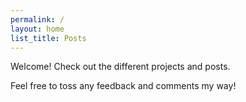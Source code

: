 ```yaml
---
permalink: /
layout: home
list_title: Posts
---
```


Welcome! Check out the different projects and posts. 

Feel free to toss any feedback and comments my way!
